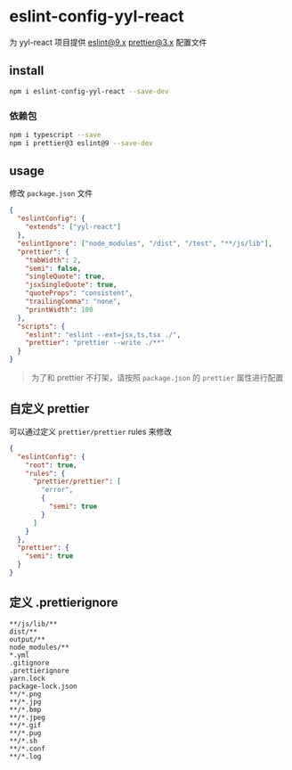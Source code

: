 # eslint-config-yyl-react

为 yyl-react 项目提供 eslint@9.x prettier@3.x 配置文件

## install

```bash
npm i eslint-config-yyl-react --save-dev
```

### 依赖包

```bash
npm i typescript --save
npm i prettier@3 eslint@9 --save-dev
```

## usage

修改 `package.json` 文件

```json
{
  "eslintConfig": {
    "extends": ["yyl-react"]
  },
  "eslintIgnore": ["node_modules", "/dist", "/test", "**/js/lib"],
  "prettier": {
    "tabWidth": 2,
    "semi": false,
    "singleQuote": true,
    "jsxSingleQuote": true,
    "quoteProps": "consistent",
    "trailingComma": "none",
    "printWidth": 100
  },
  "scripts": {
    "eslint": "eslint --ext=jsx,ts,tsx ./",
    "prettier": "prettier --write ./**"
  }
}
```

> 为了和 prettier 不打架，请按照 `package.json` 的 `prettier` 属性进行配置

## 自定义 prettier

可以通过定义 `prettier/prettier` rules 来修改

```json
{
  "eslintConfig": {
    "root": true,
    "rules": {
      "prettier/prettier": [
        "error",
        {
          "semi": true
        }
      ]
    }
  },
  "prettier": {
    "semi": true
  }
}
```

## 定义 .prettierignore

```
**/js/lib/**
dist/**
output/**
node_modules/**
*.yml
.gitignore
.prettierignore
yarn.lock
package-lock.json
**/*.png
**/*.jpg
**/*.bmp
**/*.jpeg
**/*.gif
**/*.pug
**/*.sh
**/*.conf
**/*.log
```
